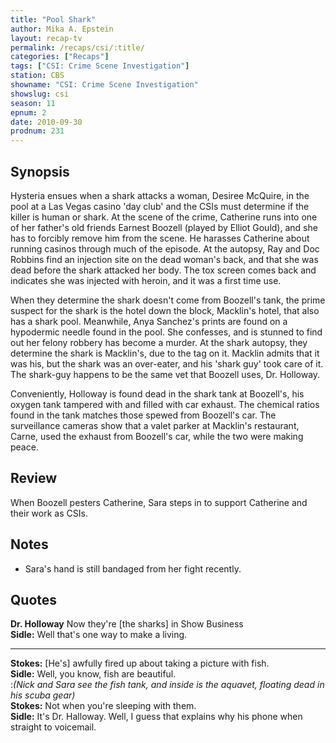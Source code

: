 ```yaml
---
title: "Pool Shark"
author: Mika A. Epstein
layout: recap-tv
permalink: /recaps/csi/:title/
categories: ["Recaps"]
tags: ["CSI: Crime Scene Investigation"]
station: CBS
showname: "CSI: Crime Scene Investigation"
showslug: csi
season: 11
epnum: 2  
date: 2010-09-30
prodnum: 231  
---
```


## Synopsis

Hysteria ensues when a shark attacks a woman, Desiree McQuire, in the pool at a Las Vegas casino 'day club' and the CSIs must determine if the killer is human or shark. At the scene of the crime, Catherine runs into one of her father's old friends Earnest Boozell (played by Elliot Gould), and she has to forcibly remove him from the scene. He harasses Catherine about running casinos through much of the episode. At the autopsy, Ray and Doc Robbins find an injection site on the dead woman's back, and that she was dead before the shark attacked her body. The tox screen comes back and indicates she was injected with heroin, and it was a first time use.

When they determine the shark doesn't come from Boozell's tank, the prime suspect for the shark is the hotel down the block, Macklin's hotel, that also has a shark pool. Meanwhile, Anya Sanchez's prints are found on a hypodermic needle found in the pool. She confesses, and is stunned to find out her felony robbery has become a murder. At the shark autopsy, they determine the shark is Macklin's, due to the tag on it. Macklin admits that it was his, but the shark was an over-eater, and his 'shark guy' took care of it. The shark-guy happens to be the same vet that Boozell uses, Dr. Holloway.

Conveniently, Holloway is found dead in the shark tank at Boozell's, his oxygen tank tampered with and filled with car exhaust. The chemical ratios found in the tank matches those spewed from Boozell's car. The surveillance cameras show that a valet parker at Macklin's restaurant, Carne, used the exhaust from Boozell's car, while the two were making peace.

## Review

When Boozell pesters Catherine, Sara steps in to support Catherine and their work as CSIs.

## Notes

* Sara's hand is still bandaged from her fight recently.

## Quotes

**Dr. Holloway** Now they're [the sharks] in Show Business  
**Sidle:** Well that's one way to make a living.

- - -

**Stokes:** [He's] awfully fired up about taking a picture with fish.  
**Sidle:** Well, you know, fish are beautiful.  
:*(Nick and Sara see the fish tank, and inside is the aquavet, floating dead in his scuba gear)*  
**Stokes:** Not when you're sleeping with them.  
**Sidle:** It's Dr. Halloway. Well, I guess that explains why his phone when straight to voicemail.

